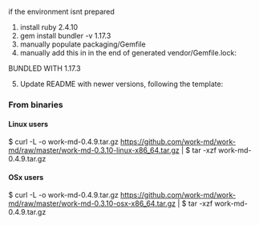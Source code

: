 if the environment isnt prepared
  1. install ruby 2.4.10
  2. gem install bundler -v 1.17.3
3. manually populate packaging/Gemfile
4. manually add this in in the end of generated vendor/Gemfile.lock:

BUNDLED WITH
   1.17.3

5. Update README with newer versions, following the template:

### From binaries

#### Linux users

$ curl -L -o work-md-0.4.9.tar.gz https://github.com/work-md/work-md/raw/master/work-md-0.3.10-linux-x86_64.tar.gz |
$ tar -xzf work-md-0.4.9.tar.gz

#### OSx users

$ curl -L -o work-md-0.4.9.tar.gz https://github.com/work-md/work-md/raw/master/work-md-0.3.10-osx-x86_64.tar.gz |
$ tar -xzf work-md-0.4.9.tar.gz

